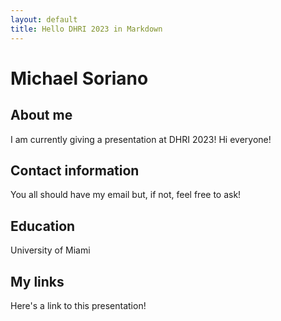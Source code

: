```yaml
---
layout: default 
title: Hello DHRI 2023 in Markdown
---
```


# Michael Soriano 

## About me 

I am currently giving a presentation at DHRI 2023! Hi everyone!

## Contact information

You all should have my email but, if not, feel free to ask!

## Education 

University of Miami

## My links 

Here's a link to this presentation!
